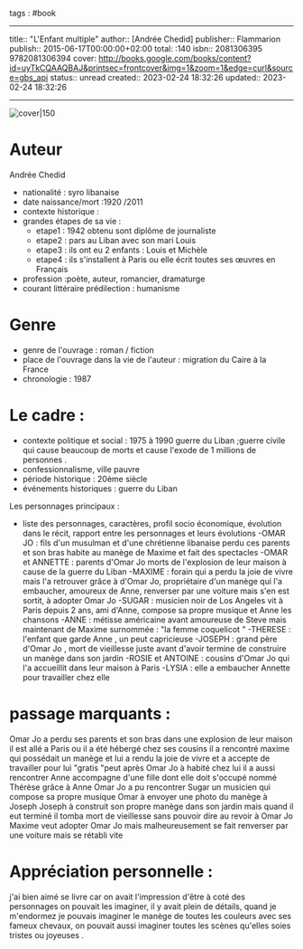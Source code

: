 
tags : #book

---

title:: "L'Enfant multiple"
author:: [Andrée Chedid]
publisher:: Flammarion
publish:: 2015-06-17T00:00:00+02:00
total: :140
isbn:: 2081306395 9782081306394
cover: http://books.google.com/books/content?id=uyTkCQAAQBAJ&printsec=frontcover&img=1&zoom=1&edge=curl&source=gbs_api
status:: unread
created:: 2023-02-24 18:32:26
updated:: 2023-02-24 18:32:26

---

![cover|150](http://books.google.com/books/content?id=uyTkCQAAQBAJ&printsec=frontcover&img=1&zoom=1&edge=curl&source=gbs_api)



# Auteur
Andrée Chedid
- nationalité : syro libanaise
- date naissance/mort :1920 /2011
- contexte historique :
- grandes étapes de sa vie :
	- etape1 : 1942 obtenu sont diplôme de journaliste 
	- etape2 : pars au Liban avec son mari Louis
	- etape3 : ils ont eu 2 enfants : Louis et Michèle 
	- etape4 : ils s'installent à Paris ou elle écrit toutes ses œuvres en Français
- profession :poète, auteur, romancier, dramaturge 
- courant littéraire prédilection : humanisme

# Genre 
- genre de l'ouvrage : roman / fiction
- place de l'ouvrage dans la vie de l'auteur : migration du Caire à la France
- chronologie : 1987

# Le cadre :
- contexte politique et social : 1975 à 1990 guerre du Liban ;guerre civile qui cause beaucoup de morts et cause l'exode de 1 millions de personnes .
- confessionnalisme, ville pauvre
- période historique : 20ème siècle 
- événements historiques : guerre du Liban 


 Les personnages principaux :

- liste des personnages, caractères, profil socio économique, évolution dans le récit, rapport entre les personnages et leurs évolutions
-OMAR JO : 
fils d'un musulman et d'une chrétienne libanaise perdu ces parents et son bras habite au manège de Maxime et fait des spectacles
-OMAR et ANNETTE :
parents d'Omar Jo morts de l'explosion de leur maison à cause de la guerre du Liban 
-MAXIME :
 forain qui a perdu la joie de vivre mais l'a retrouver grâce à d'Omar Jo, propriétaire d'un manège qui l'a embaucher, amoureux de Anne, renverser par une voiture mais s'en est sortit, à adopter Omar Jo
-SUGAR : 
musicien noir de Los Angeles vit à Paris depuis 2 ans, ami d'Anne, compose sa propre musique et Anne les chansons 
-ANNE :
métisse américaine avant amoureuse de Steve mais maintenant de Maxime surnommée :  "la femme coquelicot "
-THERESE : 
l'enfant que garde Anne , un peut capricieuse 
-JOSEPH :
grand père d'Omar Jo , mort de vieillesse juste avant d'avoir termine de construire un manège dans son jardin 
-ROSIE et ANTOINE : 
cousins d'Omar Jo qui l'a accueillit dans leur maison à Paris 
-LYSIA :
elle a embaucher Annette pour travailler chez elle 





# passage marquants :
Omar Jo a perdu ses parents et son bras dans une explosion de leur maison 
il est allé a Paris ou il a été hébergé chez ses cousins
il a rencontré maxime qui possédait un manège et lui a rendu la joie de vivre et a accepte de travailler pour lui "gratis "peut après Omar Jo à habité chez lui 
il a aussi rencontrer Anne accompagne d'une fille dont elle doit s'occupé nommé Thérèse
grâce à Anne Omar Jo a pu rencontrer Sugar un musicien qui compose sa propre musique
Omar à envoyer une photo du manège à Joseph
Joseph à construit son propre manège dans son jardin mais quand il eut terminé il tomba mort de vieillesse sans pouvoir dire au revoir à Omar Jo
Maxime veut adopter Omar Jo mais malheureusement se fait renverser par une voiture mais se rétabli vite 


 


# Appréciation personnelle :
j'ai bien aimé se livre car on avait l'impression d'être à coté des personnages on pouvait les imaginer, il y avait plein de détails, quand je m'endormez je pouvais imaginer le manège de toutes les couleurs avec ses fameux chevaux, on pouvait aussi imaginer  toutes les scènes qu'elles soies tristes ou joyeuses .